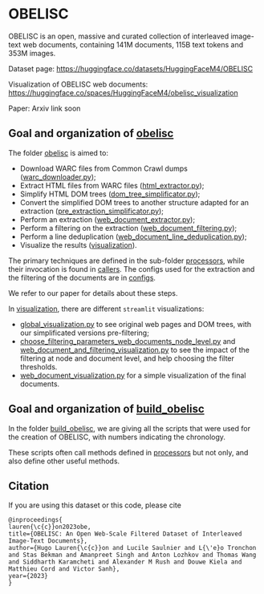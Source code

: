 # OBELISC

OBELISC is an open, massive and curated collection of interleaved image-text web documents, containing 141M documents, 115B text tokens and 353M images.

Dataset page: https://huggingface.co/datasets/HuggingFaceM4/OBELISC

Visualization of OBELISC web documents: https://huggingface.co/spaces/HuggingFaceM4/obelisc_visualization

Paper: Arxiv link soon


## Goal and organization of [obelisc](https://github.com/huggingface/OBELISC/tree/main/obelisc)

The folder [obelisc](https://github.com/huggingface/OBELISC/tree/main/obelisc) is aimed to:
- Download WARC files from Common Crawl dumps ([warc_downloader.py](https://github.com/huggingface/OBELISC/blob/main/obelisc/processors/warc_downloader.py));
- Extract HTML files from WARC files ([html_extractor.py](https://github.com/huggingface/OBELISC/blob/main/obelisc/processors/html_extractor.py));
- Simplify HTML DOM trees ([dom_tree_simplificator.py](https://github.com/huggingface/OBELISC/blob/main/obelisc/processors/dom_tree_simplificator.py));
- Convert the simplified DOM trees to another structure adapted for an extraction ([pre_extraction_simplificator.py](https://github.com/huggingface/OBELISC/blob/main/obelisc/processors/pre_extraction_simplificator.py));
- Perform an extraction ([web_document_extractor.py](https://github.com/huggingface/OBELISC/blob/main/obelisc/processors/web_document_extractor.py));
- Perform a filtering on the extraction ([web_document_filtering.py](https://github.com/huggingface/OBELISC/blob/main/obelisc/processors/web_document_filtering.py));
- Perform a line deduplication ([web_document_line_deduplication.py](https://github.com/huggingface/OBELISC/blob/main/obelisc/processors/web_document_line_deduplication.py));
- Visualize the results ([visualization](https://github.com/huggingface/OBELISC/tree/main/obelisc/visualization)).

The primary techniques are defined in the sub-folder [processors](https://github.com/huggingface/OBELISC/tree/main/obelisc/processors), while their invocation is found in [callers](https://github.com/huggingface/OBELISC/tree/main/obelisc/callers). The configs used for the extraction and the filtering of the documents are in [configs](https://github.com/huggingface/OBELISC/tree/main/obelisc/configs).

We refer to our paper for details about these steps.

In [visualization](https://github.com/huggingface/OBELISC/tree/main/obelisc/visualization), there are different `streamlit` visualizations:
- [global_visualization.py](https://github.com/huggingface/OBELISC/blob/main/obelisc/visualization/global_visualization.py) to see original web pages and DOM trees, with our simplificated versions pre-filtering;
- [choose_filtering_parameters_web_documents_node_level.py](https://github.com/huggingface/OBELISC/blob/main/obelisc/visualization/choose_filtering_parameters_web_documents_node_level.py) and [web_document_and_filtering_visualization.py](https://github.com/huggingface/OBELISC/blob/main/obelisc/visualization/web_document_and_filtering_visualization.py) to see the impact of the filtering at node and document level, and help choosing the filter thresholds.
- [web_document_visualization.py](https://github.com/huggingface/OBELISC/blob/main/obelisc/visualization/web_document_visualization.py) for a simple visualization of the final documents.


## Goal and organization of [build_obelisc](https://github.com/huggingface/OBELISC/tree/main/build_obelisc)

In the folder [build_obelisc](https://github.com/huggingface/OBELISC/tree/main/build_obelisc), we are giving all the scripts that were used for the creation of OBELISC, with numbers indicating the chronology.

These scripts often call methods defined in [processors](https://github.com/huggingface/OBELISC/tree/main/obelisc/processors) but not only, and also define other useful methods.


## Citation

If you are using this dataset or this code, please cite
```
@inproceedings{
lauren{\c{c}}on2023obe,
title={OBELISC: An Open Web-Scale Filtered Dataset of Interleaved Image-Text Documents},
author={Hugo Lauren{\c{c}}on and Lucile Saulnier and L{\'e}o Tronchon and Stas Bekman and Amanpreet Singh and Anton Lozhkov and Thomas Wang and Siddharth Karamcheti and Alexander M Rush and Douwe Kiela and Matthieu Cord and Victor Sanh},
year={2023}
}
```
